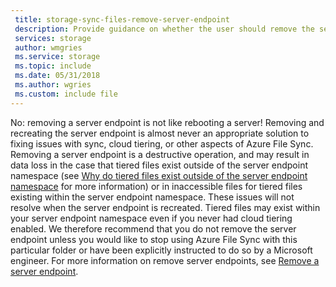 ```yaml
---
 title: storage-sync-files-remove-server-endpoint
 description: Provide guidance on whether the user should remove the server endpoint for troubleshooting.
 services: storage
 author: wmgries
 ms.service: storage
 ms.topic: include
 ms.date: 05/31/2018
 ms.author: wgries
 ms.custom: include file
---
```

No: removing a server endpoint is not like rebooting a server! Removing and recreating the server endpoint is almost never an appropriate solution to fixing issues with sync, cloud tiering, or other aspects of Azure File Sync. Removing a server endpoint is a destructive operation, and may result in data loss in the case that tiered files exist outside of the server endpoint namespace (see [Why do tiered files exist outside of the server endpoint namespace](../articles/storage/files/storage-files-faq.md#afs-tiered-files-out-of-endpoint) for more information) or in inaccessible files for tiered files existing within the server endpoint namespace. These issues will not resolve when the server endpoint is recreated. Tiered files may exist within your server endpoint namespace even if you never had cloud tiering enabled. We therefore recommend that you do not remove the server endpoint unless you would like to stop using Azure File Sync with this particular folder or have been explicitly instructed to do so by a Microsoft engineer. For more information on remove server endpoints, see [Remove a server endpoint](../articles/storage/files/storage-sync-files-server-endpoint.md#remove-a-server-endpoint).    